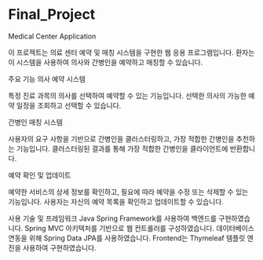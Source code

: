 # Final_Project


Medical Center Application

이 프로젝트는 의료 센터 예약 및 매칭 시스템을 구현한 웹 응용 프로그램입니다. 환자는 이 시스템을 사용하여 의사와 간병인을 예약하고 매칭할 수 있습니다.

주요 기능
의사 예약 시스템

특정 진료 과목의 의사를 선택하여 예약할 수 있는 기능입니다.
선택한 의사의 가능한 예약 일정을 조회하고 선택할 수 있습니다.

간병인 매칭 시스템

사용자의 요구 사항을 기반으로 간병인을 클러스터링하고, 가장 적합한 간병인을 추천하는 기능입니다.
클러스터링된 결과를 통해 가장 적합한 간병인을 클라이언트에 반환합니다.

예약 확인 및 업데이트

예약한 서비스의 상세 정보를 확인하고, 필요에 따라 예약을 수정 또는 삭제할 수 있는 기능입니다.
사용자는 자신의 예약 목록을 확인하고 업데이트할 수 있습니다.

사용 기술 및 프레임워크
Java Spring Framework를 사용하여 백엔드를 구현하였습니다.
Spring MVC 아키텍처를 기반으로 웹 컨트롤러를 구성하였습니다.
데이터베이스 연동을 위해 Spring Data JPA를 사용하였습니다.
Frontend는 Thymeleaf 템플릿 엔진을 사용하여 구현하였습니다.
